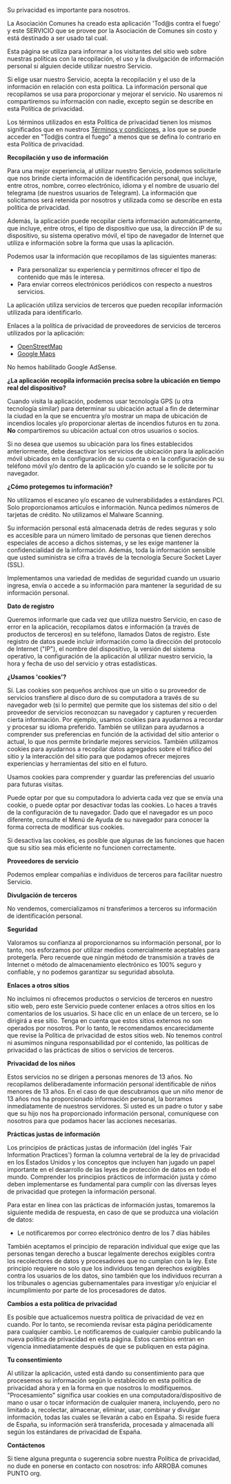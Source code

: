 Su privacidad es importante para nosotros.

La Asociación Comunes ha creado esta aplicación 'Tod@s contra el fuego' y este SERVICIO que se provee por la Asociación de Comunes sin costo y está destinado a ser usado tal cual.

Esta página se utiliza para informar a los visitantes del sitio web sobre nuestras políticas con la recopilación, el uso y la divulgación de información personal si alguien decide utilizar nuestro Servicio.

Si elige usar nuestro Servicio, acepta la recopilación y el uso de la información en relación con esta política. La información personal que recopilamos se usa para proporcionar y mejorar el servicio. No usaremos ni compartiremos su información con nadie, excepto según se describe en esta Política de privacidad.

Los términos utilizados en esta Política de privacidad tienen los mismos significados que en nuestros [Términos y condiciones](/terms), a los que se puede acceder en "Tod@s contra el fuego" a menos que se defina lo contrario en esta Política de privacidad.

**Recopilación y uso de información**

Para una mejor experiencia, al utilizar nuestro Servicio, podemos solicitarle que nos brinde cierta información de identificación personal, que incluye, entre otros, nombre, correo electrónico, idioma y el nombre de usuario del telegrama (de nuestros usuarios de Telegram). La información que solicitamos será retenida por nosotros y utilizada como se describe en esta política de privacidad.

Además, la aplicación puede recopilar cierta información automáticamente, que incluye, entre otros, el tipo de dispositivo que usa, la dirección IP de su dispositivo, su sistema operativo móvil, el tipo de navegador de Internet que utiliza e información sobre la forma que usas la aplicación.

Podemos usar la información que recopilamos de las siguientes maneras:
* Para personalizar su experiencia y permitirnos ofrecer el tipo de contenido que más le interesa.
* Para enviar correos electrónicos periódicos con respecto a nuestros servicios.

La aplicación utiliza servicios de terceros que pueden recopilar información utilizada para identificarlo.

Enlaces a la política de privacidad de proveedores de servicios de terceros utilizados por la aplicación:

* [OpenStreetMap](https://wiki.openstreetmap.org/wiki/Privacy_Policy/)
* [Google Maps](https://developers.google.com/maps/terms?hl=es#3-privacy-and-personal-information)

No hemos habilitado Google AdSense.

**¿La aplicación recopila información precisa sobre la ubicación en tiempo real del dispositivo?**

Cuando visita la aplicación, podemos usar tecnología GPS (u otra tecnología similar) para determinar su ubicación actual a fin de determinar la ciudad en la que se encuentra y/o mostrar un mapa de ubicación de incendios locales y/o proporcionar alertas de incendios futuros en tu zona. **No** compartiremos su ubicación actual con otros usuarios o socios.

Si no desea que usemos su ubicación para los fines establecidos anteriormente, debe desactivar los servicios de ubicación para la aplicación móvil ubicados en la configuración de su cuenta o en la configuración de su teléfono móvil y/o dentro de la aplicación y/o cuando se le solicite por tu navegador.

**¿Cómo protegemos tu información?**

No utilizamos el escaneo y/o escaneo de vulnerabilidades a estándares PCI. Solo proporcionamos artículos e información. Nunca pedimos números de tarjetas de crédito. No utilizamos el Malware Scanning.

Su información personal está almacenada detrás de redes seguras y solo es accesible para un número limitado de personas que tienen derechos especiales de acceso a dichos sistemas, y se les exige mantener la confidencialidad de la información. Además, toda la información sensible que usted suministra se cifra a través de la tecnología Secure Socket Layer (SSL).

Implementamos una variedad de medidas de seguridad cuando un usuario ingresa, envía o accede a su información para mantener la seguridad de su información personal.

**Dato de registro**

Queremos informarle que cada vez que utiliza nuestro Servicio, en caso de error en la aplicación, recopilamos datos e información (a través de productos de terceros) en su teléfono, llamados Datos de registro. Este registro de datos puede incluir información como la dirección del protocolo de Internet ("IP"), el nombre del dispositivo, la versión del sistema operativo, la configuración de la aplicación al utilizar nuestro servicio, la hora y fecha de uso del servicio y otras estadísticas.

**¿Usamos 'cookies'?**

Sí. Las cookies son pequeños archivos que un sitio o su proveedor de servicios transfiere al disco duro de su computadora a través de su navegador web (si lo permite) que permite que los sistemas del sitio o del proveedor de servicios reconozcan su navegador y capturen y recuerden cierta información. Por ejemplo, usamos cookies para ayudarnos a recordar y procesar su idioma preferido. También se utilizan para ayudarnos a comprender sus preferencias en función de la actividad del sitio anterior o actual, lo que nos permite brindarle mejores servicios. También utilizamos cookies para ayudarnos a recopilar datos agregados sobre el tráfico del sitio y la interacción del sitio para que podamos ofrecer mejores experiencias y herramientas del sitio en el futuro.

Usamos cookies para comprender y guardar las preferencias del usuario para futuras visitas.

Puede optar por que su computadora lo advierta cada vez que se envía una cookie, o puede optar por desactivar todas las cookies. Lo haces a través de la configuración de tu navegador. Dado que el navegador es un poco diferente, consulte el Menú de Ayuda de su navegador para conocer la forma correcta de modificar sus cookies.

Si desactiva las cookies, es posible que algunas de las funciones que hacen que su sitio sea más eficiente no funcionen correctamente.

**Proveedores de servicio**

Podemos emplear compañías e individuos de terceros para facilitar nuestro Servicio.

**Divulgación de terceros**

No vendemos, comercializamos ni transferimos a terceros su información de identificación personal.

**Seguridad**

Valoramos su confianza al proporcionarnos su información personal, por lo tanto, nos esforzamos por utilizar medios comercialmente aceptables para protegerla. Pero recuerde que ningún método de transmisión a través de Internet o método de almacenamiento electrónico es 100% seguro y confiable, y no podemos garantizar su seguridad absoluta.

**Enlaces a otros sitios**

No incluimos ni ofrecemos productos o servicios de terceros en nuestro sitio web, pero este Servicio puede contener enlaces a otros sitios en los comentarios de los usuarios. Si hace clic en un enlace de un tercero, se lo dirigirá a ese sitio. Tenga en cuenta que estos sitios externos no son operados por nosotros. Por lo tanto, le recomendamos encarecidamente que revise la Política de privacidad de estos sitios web. No tenemos control ni asumimos ninguna responsabilidad por el contenido, las políticas de privacidad o las prácticas de sitios o servicios de terceros.

**Privacidad de los niños**

Estos servicios no se dirigen a personas menores de 13 años. No recopilamos deliberadamente información personal identificable de niños menores de 13 años. En el caso de que descubramos que un niño menor de 13 años nos ha proporcionado información personal, la borramos inmediatamente de nuestros servidores. Si usted es un padre o tutor y sabe que su hijo nos ha proporcionado información personal, comuníquese con nosotros para que podamos hacer las acciones necesarias.

**Prácticas justas de información**

Los principios de prácticas justas de información (del inglés 'Fair Information Practices') forman la columna vertebral de la ley de privacidad en los Estados Unidos y los conceptos que incluyen han jugado un papel importante en el desarrollo de las leyes de protección de datos en todo el mundo. Comprender los principios prácticos de información justa y cómo deben implementarse es fundamental para cumplir con las diversas leyes de privacidad que protegen la información personal.

Para estar en línea con las prácticas de información justas, tomaremos la siguiente medida de respuesta, en caso de que se produzca una violación de datos:
* Le notificaremos por correo electrónico dentro de los 7 días hábiles

También aceptamos el principio de reparación individual que exige que las personas tengan derecho a buscar legalmente derechos exigibles contra los recolectores de datos y procesadores que no cumplan con la ley. Este principio requiere no solo que los individuos tengan derechos exigibles contra los usuarios de los datos, sino también que los individuos recurran a los tribunales o agencias gubernamentales para investigar y/o enjuiciar el incumplimiento por parte de los procesadores de datos.

**Cambios a esta política de privacidad**

Es posible que actualicemos nuestra política de privacidad de vez en cuando. Por lo tanto, se recomienda revisar esta página periódicamente para cualquier cambio. Le notificaremos de cualquier cambio publicando la nueva política de privacidad en esta página. Estos cambios entran en vigencia inmediatamente después de que se publiquen en esta página.

**Tu consentimiento**

Al utilizar la aplicación, usted está dando su consentimiento para que procesemos su información según lo establecido en esta política de privacidad ahora y en la forma en que nosotros lo modifiquemos. "Procesamiento" significa usar cookies en una computadora/dispositivo de mano o usar o tocar información de cualquier manera, incluyendo, pero no limitado a, recolectar, almacenar, eliminar, usar, combinar y divulgar información, todas las cuales se llevarán a cabo en España. Si reside fuera de España, su información será transferida, procesada y almacenada allí según los estándares de privacidad de España.

**Contáctenos**

Si tiene alguna pregunta o sugerencia sobre nuestra Política de privacidad, no dude en ponerse en contacto con nosotros: info ARROBA comunes PUNTO org.
